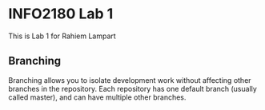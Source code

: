 # INFO2180 Lab 1

This is Lab 1 for Rahiem Lampart

## Branching

Branching allows you to isolate development work without
affecting other branches in the repository. Each repository
has one default branch (usually called master), and can have
multiple other branches.